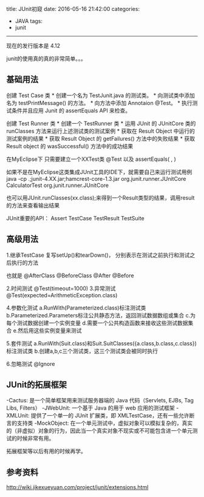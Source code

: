title: JUnit初窥
date: 2016-05-16 21:42:00
categories:
- JAVA
tags:
- junit
---

现在的发行版本是 4.12

junit的使用真的真的非常简单。。。

<!--more-->


## 基础用法
创建 Test Case 类
	* 创建一个名为 TestJunit.java 的测试类。
	* 向测试类中添加名为 testPrintMessage() 的方法。
	* 向方法中添加 Annotaion @Test。
	* 执行测试条件并且应用 Junit 的 assertEquals API 来检查。

创建 Test Runner 类
	* 创建一个 TestRunner 类
	* 运用 JUnit 的 JUnitCore 类的 runClasses 方法来运行上述测试类的测试案例
	* 获取在 Result Object 中运行的测试案例的结果
	* 获取 Result Object 的 getFailures() 方法中的失败结果
	* 获取 Result object 的 wasSuccessful() 方法中的成功结果



在MyEclipse下
只需要建立一个XXTest类
@Test 以及 assertEquals( , )

如果不是在MyEclipse这类集成JUnit工具的IDE下，就需要自己来运行测试用例
java -cp .;junit-4.XX.jar;hamcrest-core-1.3.jar org.junit.runner.JUnitCore CalculatorTest
org.junit.runner.JUnitCore

也可以用JUnit.runClasses(xx.class);来得到一个Result类型的结果，调用result的方法来查看输出结果



JUnit重要的API：
Assert
TestCase
TestResult
TestSuite


## 高级用法

1.继承TestCase
复写setUp()和tearDown()，
分别表示在测试之前执行和测试之后执行的方法

也就是
@AfterClass
@BeforeClass
@After
@Before

2.时间测试
@Test(timeout=1000)
3.异常测试
@Test(expected=ArithmeticException.class)

4.参数化测试
a.RunWith(Parameterized.class)标注测试类
b.Parameterized.Parameters标注公共静态方法，返回测试数据数组或集合
c.为每个测试数据创建一个实例变量
d.需要一个公共构造函数来接收这些测试数据集合
e.然后用这些实例变量来测试

5.套件测试
a.RunWith(Suit.class)和Suit.SuitClasses({a.class,b.class,c.class})标注测试类
b.创建a,b,c三个测试类，这三个测试类会被同时执行

6.忽略测试
@Ignore


## JUnit的拓展框架
-Cactus: 是一个简单框架用来测试服务器端的 Java 代码（Servlets, EJBs, Tag Libs, Filters）
-JWebUnit: 一个基于 Java 的用于 web 应用的测试框架
-XMLUnit: 提供了一个单一的 JUnit 扩展类，即 XMLTestCase，还有一些允许断言的支持类
-MockObject: 在一个单元测试中，虚拟对象可以模拟复杂的，真实的（非虚拟）对象的行为，因此当一个真实对象不现实或不可能包含进一个单元测试的时候非常有用。

拓展框架等以后有用的时候再学。

## 参考资料
http://wiki.jikexueyuan.com/project/junit/extensions.html









